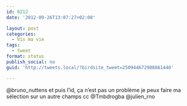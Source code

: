 ```yaml
---
id: 8212
date: '2012-09-26T13:07:27+02:00'

layout: post
categories:
  - Vis ma vie
tags:
  - tweet
format: status
publish_social: no
guid: 'http://tweets.local/?birdsite_tweet=250944672908861440'

---
```


@bruno\_nuttens et puis l’id, ça n’est pas un problème je peux faire ma sélection sur un autre champs cc @Tmbdrogba @julien\_rno